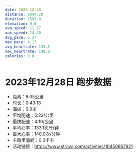 ```yaml
---
date: 2023-12-28
distance: 8047.20
duration: 2593.0
elevation: 0.0
avg_speed: 11.17
max_speed: 14.40
avg_pace: 5.37
max_pace: 4.17
avg_heartrate: 133.1
max_heartrate: 140.0
calories: 0.0
---
```


# 2023年12月28日 跑步数据

- 距离：8.05公里
- 时长：0:43:13
- 海拔：0.0米
- 平均配速：5:22/公里
- 最快配速：4:10/公里
- 平均心率：133.1次/分钟
- 最大心率：140.0次/分钟
- 卡路里消耗：0.0千卡
- 活动链接：https://www.strava.com/activities/10450667921
